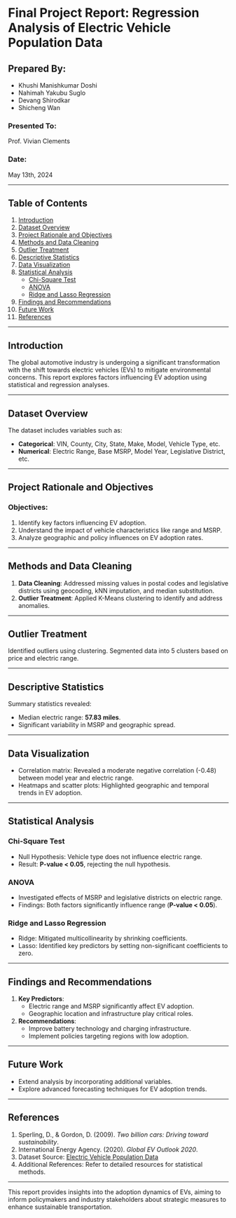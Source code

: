 # Final Project Report: Regression Analysis of Electric Vehicle Population Data

## Prepared By:
- Khushi Manishkumar Doshi  
- Nahimah Yakubu Suglo  
- Devang Shirodkar  
- Shicheng Wan  

### Presented To:  
Prof. Vivian Clements  

### Date:  
May 13th, 2024  

---

## Table of Contents
1. [Introduction](#introduction)
2. [Dataset Overview](#dataset-overview)
3. [Project Rationale and Objectives](#project-rationale-and-objectives)
4. [Methods and Data Cleaning](#methods-and-data-cleaning)
5. [Outlier Treatment](#outlier-treatment)
6. [Descriptive Statistics](#descriptive-statistics)
7. [Data Visualization](#data-visualization)
8. [Statistical Analysis](#statistical-analysis)
    - [Chi-Square Test](#chi-square-test)
    - [ANOVA](#anova)
    - [Ridge and Lasso Regression](#ridge-and-lasso-regression)
9. [Findings and Recommendations](#findings-and-recommendations)
10. [Future Work](#future-work)
11. [References](#references)

---

## Introduction
The global automotive industry is undergoing a significant transformation with the shift towards electric vehicles (EVs) to mitigate environmental concerns. This report explores factors influencing EV adoption using statistical and regression analyses.

---

## Dataset Overview
The dataset includes variables such as:
- **Categorical**: VIN, County, City, State, Make, Model, Vehicle Type, etc.
- **Numerical**: Electric Range, Base MSRP, Model Year, Legislative District, etc.

---

## Project Rationale and Objectives
### Objectives:
1. Identify key factors influencing EV adoption.
2. Understand the impact of vehicle characteristics like range and MSRP.
3. Analyze geographic and policy influences on EV adoption rates.

---

## Methods and Data Cleaning
1. **Data Cleaning**: Addressed missing values in postal codes and legislative districts using geocoding, kNN imputation, and median substitution.
2. **Outlier Treatment**: Applied K-Means clustering to identify and address anomalies.

---

## Outlier Treatment
Identified outliers using clustering. Segmented data into 5 clusters based on price and electric range.

---

## Descriptive Statistics
Summary statistics revealed:
- Median electric range: **57.83 miles**.
- Significant variability in MSRP and geographic spread.

---

## Data Visualization
- Correlation matrix: Revealed a moderate negative correlation (-0.48) between model year and electric range.
- Heatmaps and scatter plots: Highlighted geographic and temporal trends in EV adoption.

---

## Statistical Analysis

### Chi-Square Test
- Null Hypothesis: Vehicle type does not influence electric range.
- Result: **P-value < 0.05**, rejecting the null hypothesis.

### ANOVA
- Investigated effects of MSRP and legislative districts on electric range.
- Findings: Both factors significantly influence range (**P-value < 0.05**).

### Ridge and Lasso Regression
- Ridge: Mitigated multicollinearity by shrinking coefficients.
- Lasso: Identified key predictors by setting non-significant coefficients to zero.

---

## Findings and Recommendations
1. **Key Predictors**:
   - Electric range and MSRP significantly affect EV adoption.
   - Geographic location and infrastructure play critical roles.
2. **Recommendations**:
   - Improve battery technology and charging infrastructure.
   - Implement policies targeting regions with low adoption.

---

## Future Work
- Extend analysis by incorporating additional variables.
- Explore advanced forecasting techniques for EV adoption trends.

---

## References
1. Sperling, D., & Gordon, D. (2009). *Two billion cars: Driving toward sustainability*.
2. International Energy Agency. (2020). *Global EV Outlook 2020*.
3. Dataset Source: [Electric Vehicle Population Data](https://catalog.data.gov/dataset/electric-vehicle-population-data)
4. Additional References: Refer to detailed resources for statistical methods.

---

This report provides insights into the adoption dynamics of EVs, aiming to inform policymakers and industry stakeholders about strategic measures to enhance sustainable transportation.

